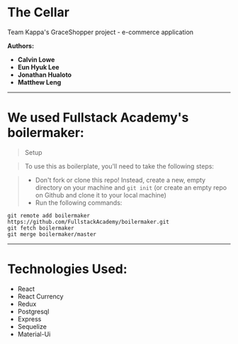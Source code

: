 # The Cellar

Team Kappa's GraceShopper project - e-commerce application

**Authors:**

* **Calvin Lowe**
* **Eun Hyuk Lee**
* **Jonathan Hualoto**
* **Matthew Leng**

---

# We used Fullstack Academy's boilermaker:

> Setup

> To use this as boilerplate, you'll need to take the following steps:

> * Don't fork or clone this repo! Instead, create a new, empty
>   directory on your machine and `git init` (or create an empty repo on
>   Github and clone it to your local machine)
> * Run the following commands:

```
git remote add boilermaker https://github.com/FullstackAcademy/boilermaker.git
git fetch boilermaker
git merge boilermaker/master
```

---

# Technologies Used:

* React
* React Currency
* Redux
* Postgresql
* Express
* Sequelize
* Material-Ui
